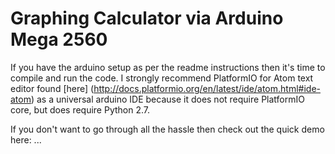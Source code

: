 # Graphing Calculator via Arduino Mega 2560

If you have the arduino setup as per the readme instructions then it's time to compile and run the code. I strongly recommend PlatformIO for Atom text editor found [here] (http://docs.platformio.org/en/latest/ide/atom.html#ide-atom) as a universal arduino IDE because it does not require PlatformIO core, but does require Python 2.7.

If you don't want to go through all the hassle then check out the quick demo here: ...
